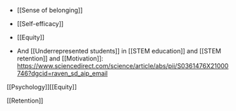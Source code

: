   - [[Sense of belonging]]
  - [[Self-efficacy]]
  - [[Equity]]

  - And  [[Underrepresented students]] in  [[STEM education]] and  [[STEM retention]] and
    [[Motivation]]:
    https://www.sciencedirect.com/science/article/abs/pii/S0361476X21000746?dgcid=raven_sd_aip_email

[[Psychology]][[Equity]]

[[Retention]]